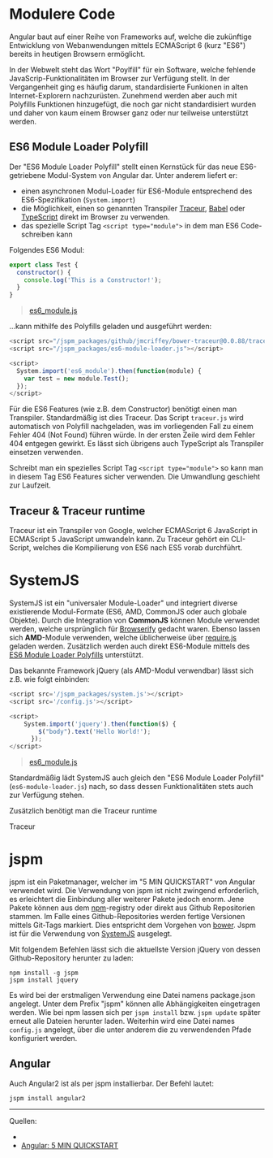 # Modulere Code

Angular baut auf einer Reihe von Frameworks auf, welche die zukünftige Entwicklung von Webanwendungen mittels ECMAScript 6 (kurz "ES6") bereits in heutigen Browsern ermöglicht.

In der Webwelt steht das Wort "Poylfill" für ein Software, welche fehlende JavaScrip-Funktionalitäten im Browser zur Verfügung stellt. In der Vergangenheit ging es häufig darum, standardisierte Funkionen in alten Internet-Explorern nachzurüsten. Zunehmend werden aber auch mit Polyfills Funktionen hinzugefügt, die noch gar nicht standardisiert wurden und daher von kaum einem Browser ganz oder nur teilweise unterstützt werden.

## ES6 Module Loader Polyfill


Der "ES6 Module Loader Polyfill" stellt einen Kernstück für das neue ES6-getriebene Modul-System von Angular dar. Unter anderem liefert er:
* einen asynchronen Modul-Loader für ES6-Module entsprechend des ES6-Spezifikation (`System.import`)
* die Möglichkeit, einen so genannten Transpiler [Traceur](https://github.com/google/traceur-compiler), [Babel](http://babeljs.io/) oder [TypeScript](https://github.com/Microsoft/TypeScript/) direkt im Browser zu verwenden. 
* das spezielle Script Tag `<script type="module">` in dem man ES6 Code-schreiben kann

Folgendes ES6 Modul:

```js
export class Test {
  constructor() {
    console.log('This is a Constructor!');
  }
}
```
> [es6_module.js](es6_module.js)

...kann mithilfe des Polyfills geladen und ausgeführt werden:
```js
<script src="/jspm_packages/github/jmcriffey/bower-traceur@0.0.88/traceur.js"></script>
<script src="/jspm_packages/es6-module-loader.js"></script>

<script>
  System.import('es6_module').then(function(module) {
    var test = new module.Test();
  });
</script>
```

Für die ES6 Features (wie z.B. dem Constructor) benötigt einen man Transpiler. Standardmäßig ist dies Traceur. Das Script `traceur.js` wird automatisch von Polyfill nachgeladen, was im vorliegenden Fall zu einem Fehler 404 (Not Found) führen würde. In der ersten Zeile wird dem Fehler 404 entgegen gewirkt. Es lässt sich übrigens auch TypeScript als Transpiler einsetzen verwenden.


Schreibt man ein spezielles Script Tag `<script type="module">` so kann man in diesem Tag ES6 Features sicher verwenden. Die Umwandlung geschieht zur Laufzeit. 






## Traceur & Traceur runtime

Traceur ist ein Transpiler von Google, welcher ECMAScript 6 JavaScript in ECMAScript 5 JavaScript umwandeln kann. Zu Traceur gehört ein CLI-Script, welches die Kompilierung von ES6 nach ES5 vorab durchführt.





# SystemJS

SystemJS ist ein "universaler Module-Loader" und integriert diverse existierende Modul-Formate (ES6, AMD, CommonJS oder auch globale Objekte). Durch die Integration von **CommonJS** können Module verwendet werden, welche ursprünglich für [Browserify](http://browserify.org/) gedacht waren. Ebenso lassen sich **AMD**-Module verwenden, welche üblicherweise über [require.js](http://requirejs.org/) geladen werden. Zusätzlich werden auch direkt ES6-Module mittels des [ES6 Module Loader Polyfills](https://github.com/ModuleLoader/es6-module-loader) unterstützt. 

Das bekannte Framework jQuery (als AMD-Modul verwendbar) lässt sich z.B. wie folgt einbinden:

```js
<script src='/jspm_packages/system.js'></script>
<script src='/config.js'></script>

<script>
    System.import('jquery').then(function($) {
        $("body").text('Hello World!');
      });
</script>
```
> [es6_module.js](es6_module.js)


Standardmäßig lädt SystemJS auch gleich den "ES6 Module Loader Polyfill" (`es6-module-loader.js`) nach, so dass dessen Funktionalitäten stets auch zur Verfügung stehen.  


Zusätzlich benötigt man die Traceur runtime

Traceur 


# jspm

jspm ist ein Paketmanager, welcher im "5 MIN QUICKSTART" von Angular verwendet wird. Die Verwendung von jspm ist nicht zwingend erforderlich, es erleichtert die Einbindung aller weiterer Pakete jedoch enorm. Jene Pakete können aus dem [npm](npmjs.com)-registry oder direkt aus Github Repositorien stammen. Im Falle eines Github-Repositories werden fertige Versionen mittels Git-Tags markiert. Dies entspricht dem Vorgehen von [bower](http://bower.io). Jspm ist für die Verwendung von [SystemJS](https://github.com/systemjs/systemjs) ausgelegt.

Mit folgendem Befehlen lässt sich die aktuellste Version jQuery von dessen Github-Repository herunter zu laden:

```
npm install -g jspm
jspm install jquery
```

Es wird bei der erstmaligen Verwendung eine Datei namens package.json angelegt. Unter dem Prefix "jspm" können alle Abhängigkeiten eingetragen werden. Wie bei npm lassen sich per `jspm install` bzw. `jspm update` später erneut alle Dateien herunter laden. Weiterhin wird eine Datei names `config.js` angelegt, über die unter anderem die zu verwendenden Pfade konfiguriert werden.




## Angular

Auch Angular2 ist als per jspm installierbar.
Der Befehl lautet:

```
jspm install angular2
```

<hr>

Quellen:

* [](http://jspm.io/)
* [Angular: 5 MIN QUICKSTART](https://angular.io/docs/js/latest/quickstart.html)
